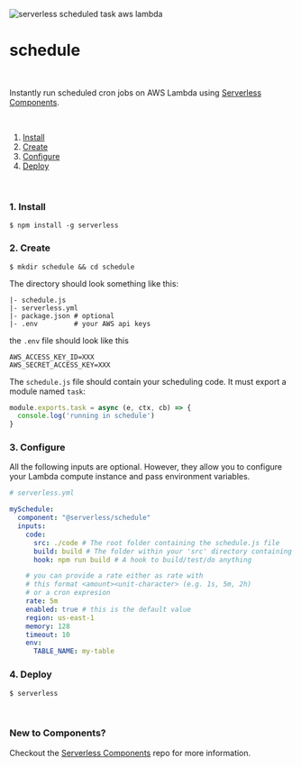 ![serverless scheduled task aws lambda](https://s3.amazonaws.com/assets.github.serverless/readme-serverless-schedule.png)

# schedule

&nbsp;

Instantly run scheduled cron jobs on AWS Lambda using [Serverless Components](https://github.com/serverless/components).

&nbsp;

1. [Install](#1-install)
2. [Create](#2-create)
3. [Configure](#3-configure)
4. [Deploy](#4-deploy)

&nbsp;


### 1. Install

```console
$ npm install -g serverless
```

### 2. Create

```console
$ mkdir schedule && cd schedule
```

The directory should look something like this:


```
|- schedule.js
|- serverless.yml
|- package.json # optional
|- .env         # your AWS api keys
```

the `.env` file should look like this

```
AWS_ACCESS_KEY_ID=XXX
AWS_SECRET_ACCESS_KEY=XXX
```

The `schedule.js` file should contain your scheduling code.  It must export a module named `task`:

```js
module.exports.task = async (e, ctx, cb) => {
  console.log('running in schedule')
}
```

### 3. Configure

All the following inputs are optional. However, they allow you to configure your Lambda compute instance and pass environment variables.

```yml
# serverless.yml

mySchedule:
  component: "@serverless/schedule"
  inputs:
    code:
      src: ./code # The root folder containing the schedule.js file
      build: build # The folder within your 'src' directory containing your built artifacts
      hook: npm run build # A hook to build/test/do anything

    # you can provide a rate either as rate with
    # this format <amount><unit-character> (e.g. 1s, 5m, 2h)
    # or a cron expresion  
    rate: 5m
    enabled: true # this is the default value
    region: us-east-1
    memory: 128
    timeout: 10
    env:
      TABLE_NAME: my-table
```

### 4. Deploy

```console
$ serverless
```

&nbsp;

### New to Components?

Checkout the [Serverless Components](https://github.com/serverless/components) repo for more information.

